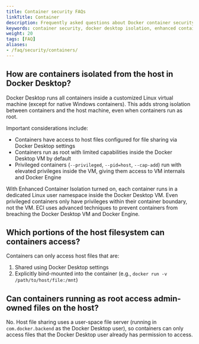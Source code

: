 ```yaml
---
title: Container security FAQs
linkTitle: Container
description: Frequently asked questions about Docker container security and isolation
keywords: container security, docker desktop isolation, enhanced container isolation, file sharing
weight: 20
tags: [FAQ]
aliases:
- /faq/security/containers/
---
```


## How are containers isolated from the host in Docker Desktop?

Docker Desktop runs all containers inside a customized Linux virtual machine (except for native Windows containers). This adds strong isolation between containers and the host machine, even when containers run as root.

Important considerations include:

- Containers have access to host files configured for file sharing via Docker Desktop settings
- Containers run as root with limited capabilities inside the Docker Desktop VM by default
- Privileged containers (`--privileged`, `--pid=host`, `--cap-add`) run with elevated privileges inside the VM, giving them access to VM internals and Docker Engine

With Enhanced Container Isolation turned on, each container runs in a dedicated Linux user namespace inside the Docker Desktop VM. Even privileged containers only have privileges within their container boundary, not the VM. ECI uses advanced techniques to prevent containers from breaching the Docker Desktop VM and Docker Engine.

## Which portions of the host filesystem can containers access?

Containers can only access host files that are:

1. Shared using Docker Desktop settings
1. Explicitly bind-mounted into the container (e.g., `docker run -v /path/to/host/file:/mnt`)

## Can containers running as root access admin-owned files on the host?

No. Host file sharing uses a user-space file server (running in `com.docker.backend` as the Docker Desktop user), so containers can only access files that the Docker Desktop user already has permission to access.
